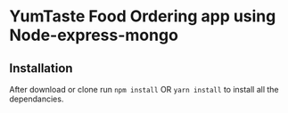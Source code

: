 # YumTaste Food Ordering app using Node-express-mongo


## Installation 
After download or clone run `npm install` OR `yarn install` to install all the dependancies.

